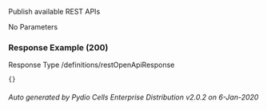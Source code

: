 






 
Publish available REST APIs  


No Parameters



### Response Example (200)
Response Type /definitions/restOpenApiResponse

```
{}
```




###### Auto generated by Pydio Cells Enterprise Distribution v2.0.2 on 6-Jan-2020
